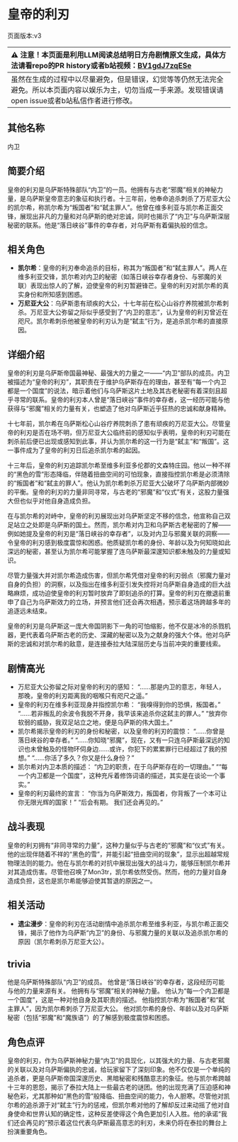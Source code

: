 # 皇帝的利刃
页面版本:v3
 

| :warning: 注意！本页面是利用LLM阅读总结明日方舟剧情原文生成，具体方法请看repo的PR history或者b站视频：[BV1gdJ7zqESe](https://www.bilibili.com/video/BV1gdJ7zqESe/)         |
|:----------------------------|
| 虽然在生成的过程中以尽量避免，但是错误，幻觉等等仍然无法完全避免。所以本页面内容以娱乐为主，切勿当成一手来源。发现错误请open issue或者b站私信作者进行修改。|



## 其他名称
内卫
## 简要介绍
皇帝的利刃是乌萨斯特殊部队“内卫”的一员。他拥有与古老“邪魔”相关的神秘力量，是乌萨斯皇帝意志的象征和执行者。十三年前，他奉命追杀刺杀了万尼亚大公的凯尔希，称凯尔希为“叛国者”和“弑主罪人”。他曾在维多利亚与凯尔希正面交锋，展现出非凡的力量和对乌萨斯的绝对忠诚，同时也揭示了“内卫”与乌萨斯深层秘密的联系。他是“落日峡谷”事件的幸存者，对乌萨斯有着偏执般的信念。
## 相关角色
-   **凯尔希**：皇帝的利刃奉命追杀的目标，称其为“叛国者”和“弑主罪人”。两人在维多利亚交锋，凯尔希对内卫的秘密（如落日峡谷幸存者身份、与邪魔的关联）表现出惊人的了解，迫使皇帝的利刃暂避锋芒。皇帝的利刃对凯尔希的真实身份和所知感到困惑。
-   **万尼亚大公**：乌萨斯患有顽疾的大公，十七年前在松心山谷疗养院被凯尔希刺杀。万尼亚大公弥留之际似乎感受到了“内卫的意志”，认为皇帝的利刃曾近在咫尺。凯尔希刺杀他被皇帝的利刃认为是“弑主”行为，是追杀凯尔希的直接原因。
## 详细介绍
皇帝的利刃是乌萨斯帝国最神秘、最强大的力量之一——“内卫”部队的成员。内卫被描述为“皇帝的利刃”，其职责在于维护乌萨斯存在的理由，甚至有“每一个内卫都是一个国度”的说法，暗示着他们与乌萨斯这片土地及其古老秘密有着深刻且超乎寻常的联系。皇帝的利刃本人曾是“落日峡谷”事件的幸存者，这一经历可能与他获得与“邪魔”相关的力量有关，也塑造了他对乌萨斯近乎狂热的忠诚和献身精神。

十七年前，凯尔希在乌萨斯松心山谷疗养院刺杀了患有顽疾的万尼亚大公。尽管皇帝的利刃是否在场不明，但万尼亚大公临终前的感知似乎表明，皇帝的利刃可能在刺杀前后便已出现或感知到此事，并认为凯尔希的这一行为是“弑主”和“叛国”。这一事件成为了皇帝的利刃日后追杀凯尔希的起因。

十三年后，皇帝的利刃追踪凯尔希至维多利亚多伦郡的文森特庄园。他以一种不祥的“黑色的雪”形态降临，伴随着扭曲空间的可怕现象，直接指控凯尔希是必须清除的“叛国者”和“弑主的罪人”。他认为凯尔希刺杀万尼亚大公破坏了乌萨斯内部微妙的平衡。皇帝的利刃的力量非同寻常，与古老的“邪魔”和“仪式”有关，这股力量强大但也似乎对他自身造成负担。

在与凯尔希的对峙中，皇帝的利刃展现出对乌萨斯坚定不移的信念，他宣称自己双足站立之处即是乌萨斯的国土。然而，凯尔希对内卫和乌萨斯古老秘密的了解——例如她提及皇帝的利刃是“落日峡谷的幸存者”，以及对内卫与邪魔关联的洞察——令皇帝的利刃感到极度震惊和困惑。他质疑凯尔希的身份、年龄以及为何知晓如此深远的秘密，甚至认为凯尔希可能掌握了连乌萨斯最深邃知识都未触及的力量或知识。

尽管力量强大并对凯尔希造成伤害，但凯尔希凭借对皇帝的利刃弱点（邪魔力量对自身的负担）的洞察，以及指出在维多利亚引发失控将对乌萨斯自身造成的巨大战略麻烦，成功迫使皇帝的利刃暂时放弃了即刻追杀的打算。皇帝的利刃在撤退前重申了自己为乌萨斯效力的立场，并预言他们还会再次相遇，预示着这场跨越多年的追逐远未结束。

皇帝的利刃是乌萨斯这一庞大帝国阴影下一角的可怕缩影，他不仅是冰冷的杀戮机器，更代表着乌萨斯古老的历史、深藏的秘密以及为之献身的强大个体。他对乌萨斯的忠诚和对凯尔希的敌意，是连接泰拉大陆深层历史与当前冲突的重要线索。
## 剧情高光
- 万尼亚大公弥留之际对皇帝的利刃的感知：
  “......那是内卫的意志，年轻人，那晚，皇帝的利刃距离我的咽喉只有咫尺之遥。”
- 皇帝的利刃在维多利亚现身并指控凯尔希：
  “我嗅得到你的恐惧，叛国者。”
  “......若非叛乱的余波令我脱不开身，我早该来追杀你这弑主的罪人。”
  “放弃你软弱的威胁，我双足站立之地，便是乌萨斯的伟大国土。”
- 凯尔希揭示皇帝的利刃的身份和秘密，以及皇帝的利刃的震惊：
  “......你曾是落日峡谷的幸存者。”
  “......你知晓“邪魔”，现在，又有一只连乌萨斯最深远的知识也未曾触及的怪物环伺身边......或许，你犯下的累累罪行已经超过了我的预想。”
  “......你活了多久？你又是什么身份？”
- 凯尔希对内卫本质的描述：
  “内卫的职责，在于乌萨斯存在的一切理由。”
  ““每一个内卫都是一个国度”，这种充斥着修饰词语的描述，其实是在谈论一个事实。”
- 皇帝的利刃最终的宣言：
  “你当为乌萨斯效力，叛国者，你背叛了一个本可让你无限光辉的国家！”
  “后会有期。 我们还会再见的。”
## 战斗表现
皇帝的利刃拥有“非同寻常的力量”，这种力量似乎与古老的“邪魔”和“仪式”有关。他的出现伴随着不祥的“黑色的雪”，并能引起“扭曲空间的现象”，显示出超越常规物理法则的能力。他在与凯尔希的对抗中展现出强大的战斗力，能够压制凯尔希并对其造成伤害。尽管他召唤了Mon3tr，凯尔希依然受伤。然而，他的力量对自身造成负担，这也是凯尔希能够迫使其暂退的原因之一。
## 相关活动
-   **遗尘漫步**：皇帝的利刃在活动剧情中追杀凯尔希至维多利亚，与凯尔希正面交锋，揭示了他作为乌萨斯“内卫”的身份、与邪魔力量的关联以及追杀凯尔希的原因（凯尔希刺杀万尼亚大公）。
## trivia
他是乌萨斯特殊部队“内卫”的成员。
他曾是“落日峡谷”的幸存者，这段经历可能与他的力量来源有关。
他拥有与“邪魔”相关的神秘力量。
他认为“每一个内卫都是一个国度”，这是一种对他自身及其职责的描述。
他指控凯尔希为“叛国者”和“弑主罪人”，因为凯尔希刺杀了万尼亚大公。
他对凯尔希的身份、年龄以及对乌萨斯秘密（包括“邪魔”和“魔族语”）的了解感到极度震惊和困惑。
## 角色点评
皇帝的利刃，作为乌萨斯神秘力量“内卫”的具现化，以其强大的力量、与古老邪魔的关联以及对乌萨斯偏执的忠诚，给玩家留下了深刻印象。他不仅仅是一个单纯的追杀者，更是乌萨斯帝国深邃历史、黑暗秘密和残酷意志的象征。他与凯尔希跨越十三年的恩怨，揭示了泰拉大陆上一些最古老的谜团。他的出现充满了压迫感和神秘色彩，尤其那种如“黑色的雪”般降临、扭曲空间的能力，令人胆寒。尽管他对凯尔希的追杀源于对“弑主”行为的惩戒，但凯尔希对他的了解却反过来动摇了他对自身使命和世界认知的确定性，这种反差使得这个角色更加引人入胜。他的承诺“我们还会再见的”预示着这位代表乌萨斯最高意志的利刃，未来仍将在泰拉的舞台上扮演重要角色。